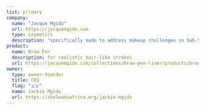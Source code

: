 ```yaml
---
list: primary
company:
  name: "Jacque Mgido"
  url: https://jacquemgido.com
  type: Cosmetics
  description: "specifically made to address makeup challenges in Sub-Saharan Africa"
product:
  name: Brow Pen
  description: for realistic hair-like strokes
  url: https://jacquemgido.com/collections/brow-pen-liner/products/brow-pen
owner:
  type: owner-founder
  title: CEO
  flag: "🇿🇼"
  name: Jackie Mgido
  url: https://sheleadsafrica.org/jackie-mgido
---
```

